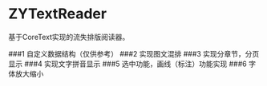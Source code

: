 # ZYTextReader
基于CoreText实现的流失排版阅读器。

###1 自定义数据结构（仅供参考）
###2 实现图文混排 
###3 实现分章节，分页显示 
###4 实现文字拼音显示 
###5 选中功能，画线（标注）功能实现 
###6 字体放大缩小

